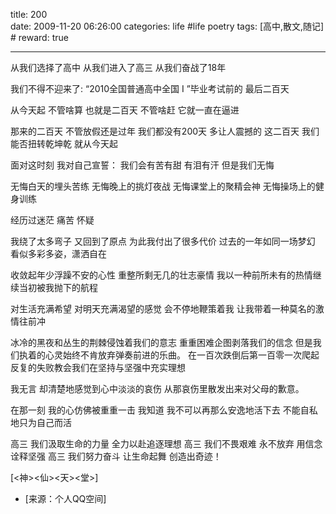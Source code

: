 title: 200  
date: 2009-11-20 06:26:00
categories: life #life poetry
tags: [高中,散文,随记]  # <!--more-->
reward: true

---

从我们选择了高中
从我们进入了高三
从我们奋战了18年

我们不得不迎来了:
“2010全国普通高中全国 I ”毕业考试前的
最后二百天

<!--more-->

从今天起
不管啥算
也就是二百天
不管啥赶
它就一直在逼进


那来的二百天
不管放假还是过年
我们都没有200天
多让人震撼的
这二百天
我们能否扭转乾坤乾
就从今天起



面对这时刻
我对自己宣誓：
我们会有苦有甜
有泪有汗
但是我们无悔

无悔白天的埋头苦练
无悔晚上的挑灯夜战
无悔课堂上的聚精会神
无悔操场上的健身训练



经历过迷茫
痛苦
怀疑

我绕了太多弯子
又回到了原点
为此我付出了很多代价
过去的一年如同一场梦幻
看似多彩多姿，潇洒自在

收敛起年少浮躁不安的心性
重整所剩无几的壮志豪情
我以一种前所未有的热情继续当初被我抛下的航程

对生活充满希望
对明天充满渴望的感觉
会不停地鞭策着我
让我带着一种莫名的激情往前冲


冰冷的黑夜和丛生的荆棘侵蚀着我们的意志
重重困难企图剥落我们的信念
但是我们执着的心灵始终不肯放弃弹奏前进的乐曲。
在一百次跌倒后第一百零一次爬起
反复的失败教会我们在坚持与坚强中充实理想



我无言
却清楚地感觉到心中淡淡的哀伤
从那哀伤里散发出来对父母的歉意。

在那一刻
我的心仿佛被重重一击
我知道
我不可以再那么安逸地活下去
不能自私地只为自己而活




高三
我们汲取生命的力量
全力以赴追逐理想
高三
我们不畏艰难
永不放弃
用信念诠释坚强
高三
我们努力奋斗
让生命起舞
创造出奇迹！



[<神><仙><天><堂>]



- [来源：个人QQ空间]
